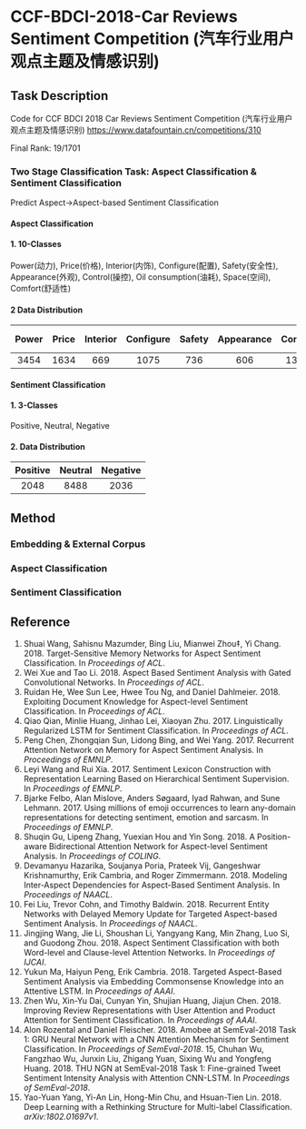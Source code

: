 # CCF-BDCI-2018-Car Reviews Sentiment Competition (汽车行业用户观点主题及情感识别)

## Task Description
Code for CCF BDCI 2018 Car Reviews Sentiment Competition (汽车行业用户观点主题及情感识别)
https://www.datafountain.cn/competitions/310

Final Rank: 19/1701

### Two Stage Classification Task: Aspect Classification & Sentiment Classification
Predict Aspect->Aspect-based Sentiment Classification

#### Aspect Classification
#### 1. 10-Classes
Power(动力), Price(价格), Interior(内饰), Configure(配置), Safety(安全性), Appearance(外观), Control(操控), Oil consumption(油耗), Space(空间), Comfort(舒适性)
#### 2 Data Distribution
| Power | Price | Interior | Configure | Safety | Appearance | Control | Oil consumption | Space | Comfort |
| :----: | :----: | :----: | :----: | :----: | :----: | :----: | :----: | :----: | :----: |
| 3454 | 1634 | 669 | 1075 | 736 | 606 | 1302 | 1379 | 535 | 1182 |

#### Sentiment Classification
#### 1. 3-Classes
Positive, Neutral, Negative
#### 2. Data Distribution
| Positive | Neutral | Negative |
| :----: | :----: | :----: |
| 2048 | 8488 | 2036 |

## Method

### Embedding & External Corpus


### Aspect Classification

### Sentiment Classification

## Reference
1. Shuai Wang, Sahisnu Mazumder, Bing Liu, Mianwei Zhou‡, Yi Chang. 2018. Target-Sensitive Memory Networks for Aspect Sentiment Classification. In *Proceedings of ACL*.
2. Wei Xue and Tao Li. 2018. Aspect Based Sentiment Analysis with Gated Convolutional Networks. In *Proceedings of ACL*.
3. Ruidan He, Wee Sun Lee, Hwee Tou Ng, and Daniel Dahlmeier. 2018. Exploiting Document Knowledge for Aspect-level Sentiment Classification. In *Proceedings of ACL*.
4. Qiao Qian, Minlie Huang, Jinhao Lei, Xiaoyan Zhu. 2017. Linguistically Regularized LSTM for Sentiment Classification. In *Proceedings of ACL*.
5. Peng Chen, Zhongqian Sun, Lidong Bing, and Wei Yang. 2017. Recurrent Attention Network on Memory for Aspect Sentiment Analysis. In *Proceedings of EMNLP*.
6. Leyi Wang and Rui Xia. 2017. Sentiment Lexicon Construction with Representation Learning Based on Hierarchical Sentiment Supervision. In *Proceedings of EMNLP*.
7. Bjarke Felbo, Alan Mislove, Anders Søgaard, Iyad Rahwan, and Sune Lehmann. 2017. Using millions of emoji occurrences to learn any-domain representations for detecting sentiment, emotion and sarcasm. In *Proceedings of EMNLP*.
8. Shuqin Gu, Lipeng Zhang, Yuexian Hou and Yin Song. 2018. A Position-aware Bidirectional Attention Network for Aspect-level Sentiment Analysis. In *Proceedings of COLING*.
9. Devamanyu Hazarika, Soujanya Poria, Prateek Vij, Gangeshwar Krishnamurthy, Erik Cambria, and Roger Zimmermann. 2018. Modeling Inter-Aspect Dependencies for Aspect-Based Sentiment Analysis. In *Proceedings of NAACL*.
10. Fei Liu, Trevor Cohn, and Timothy Baldwin. 2018. Recurrent Entity Networks with Delayed Memory Update for Targeted Aspect-based Sentiment Analysis. In *Proceedings of NAACL*.
11. Jingjing Wang, Jie Li, Shoushan Li, Yangyang Kang, Min Zhang, Luo Si, and Guodong Zhou. 2018. Aspect Sentiment Classification with both Word-level and Clause-level Attention Networks. In *Proceedings of IJCAI*.
12. Yukun Ma, Haiyun Peng, Erik Cambria. 2018. Targeted Aspect-Based Sentiment Analysis via Embedding Commonsense Knowledge into an Attentive LSTM. In *Proceedings of AAAI*.
13. Zhen Wu, Xin-Yu Dai, Cunyan Yin, Shujian Huang, Jiajun Chen. 2018. Improving Review Representations with User Attention and Product Attention for Sentiment Classification. In *Proceedings of AAAI*.
14. Alon Rozental and Daniel Fleischer. 2018. Amobee at SemEval-2018 Task 1: GRU Neural Network with a CNN Attention Mechanism for Sentiment Classification. In *Proceedings of SemEval-2018*.
15, Chuhan Wu, Fangzhao Wu, Junxin Liu, Zhigang Yuan, Sixing Wu and Yongfeng Huang. 2018. THU NGN at SemEval-2018 Task 1: Fine-grained Tweet Sentiment Intensity Analysis with Attention CNN-LSTM. In *Proceedings of SemEval-2018*.
16. Yao-Yuan Yang, Yi-An Lin, Hong-Min Chu, and Hsuan-Tien Lin. 2018. Deep Learning with a Rethinking Structure for Multi-label Classification. *arXiv:1802.01697v1*.
